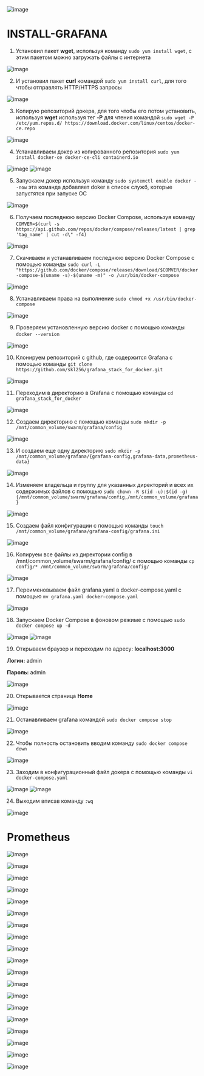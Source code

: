 ![image](https://github.com/user-attachments/assets/bc33b7a9-f6ab-4671-b447-661f27da96ae)

# INSTALL-GRAFANA

1. Установил пакет <b>wget</b>, используя команду `sudo yum install wget`, с этим пакетом можно загружать файлы с интернета

![image](https://github.com/user-attachments/assets/0003a506-9140-4f18-840e-da3f31d534bc)

2. И установил пакет <b>curl</b> командой `sudo yum install curl`, для того чтобы отправлять HTTP/HTTPS запросы

![image](https://github.com/user-attachments/assets/6d02fe6c-28dc-42a4-ab03-3422b54755ed)

3. Копирую репозиторий докера, для того чтобы его потом установить, используя <b>wget</b> используя тег <b>-P</b> для чтения командой `sudo wget -P /etc/yum.repos.d/ https://download.docker.com/linux/centos/docker-ce.repo`

![image](https://github.com/user-attachments/assets/49702220-2091-4d13-9b05-8a1c47eb7113)

4. Устанавливаем докер из копированного репозитория `sudo yum install docker-ce docker-ce-cli containerd.io`

![image](https://github.com/user-attachments/assets/9d328c5f-59bc-44d7-b803-cb1647a64837)
![image](https://github.com/user-attachments/assets/016bfe10-4c09-4deb-b02c-4372631a8e99)

5. Запускаем докер используя команду `sudo systemctl enable docker --now` эта команда добавляет doker в список служб, которые запустятся при запуске ОС

![image](https://github.com/user-attachments/assets/1fbf4817-c4b8-4247-97c7-303aaf446559)

6. Получаем последнюю версию Docker Compose, используя команду `COMVER=$(curl -s https://api.github.com/repos/docker/compose/releases/latest | grep 'tag_name' | cut -d\" -f4)`

![image](https://github.com/user-attachments/assets/50a49f8d-a5be-4a0a-af9a-db69a01bb0b5)

7. Скачиваем и устанавливаем последнюю версию Docker Compose с помощью команды `sudo curl -L "https://github.com/docker/compose/releases/download/$COMVER/docker-compose-$(uname -s)-$(uname -m)" -o /usr/bin/docker-compose`

![image](https://github.com/user-attachments/assets/cb9665bd-511c-499d-ae83-8acabd4867c8)

8. Устанавливаем права на выполнение `sudo chmod +x /usr/bin/docker-compose` 

![image](https://github.com/user-attachments/assets/372b8fd6-7c12-4b21-8cdf-2a515fc1f06e)

9. Проверяем установленную версию docker c помощью команды `docker --version`

![image](https://github.com/user-attachments/assets/008fcc42-9639-4701-898d-edfcb1251e5a)

10. Клонируем репозиторий с github, где содержится Grafana с помощью команды `git clone https://github.com/skl256/grafana_stack_for_docker.git`

![image](https://github.com/user-attachments/assets/20edabf3-6167-4cdf-a25b-821bc2a37512)

11. Переходим в директорию в Grafana с помощью команды `cd grafana_stack_for_docker`

![image](https://github.com/user-attachments/assets/aed2cc17-c4d8-4d6e-b79c-30905cde8719)

12. Создаем директорию с помощью команды `sudo mkdir -p /mnt/common_volume/swarm/grafana/config`

![image](https://github.com/user-attachments/assets/81edb2f5-503c-4266-a3c3-d757f1f288bf)

13. И создаем еще одну директорию `sudo mkdir -p /mnt/common_volume/grafana/{grafana-config,grafana-data,prometheus-data}`

![image](https://github.com/user-attachments/assets/f15e5689-080b-41e9-9190-c877ee7dec5c)

14. Изменяем владельца и группу для указанных директорий и всех их содержимых файлов с помощью `sudo chown -R $(id -u):$(id -g) {/mnt/common_volume/swarm/grafana/config,/mnt/common_volume/grafana}`

![image](https://github.com/user-attachments/assets/9ab016f9-60f9-4004-acd9-54c0c1373c3e)

15. Создаем файл конфигурации с помощью команды `touch /mnt/common_volume/grafana/grafana-config/grafana.ini`

![image](https://github.com/user-attachments/assets/36be6f18-9b8c-496f-bc72-dd072bfdcf1c)

16. Копируем все файлы из директории config в /mnt/common_volume/swarm/grafana/config/ c помощью команды `cp config/* /mnt/common_volume/swarm/grafana/config/`

![image](https://github.com/user-attachments/assets/5198901b-9f7b-4d78-a745-aa3863252ecf)

17. Переименовываем файл grafana.yaml в docker-compose.yaml с помощью `mv grafana.yaml docker-compose.yaml`

![image](https://github.com/user-attachments/assets/41d1cd56-91f4-473e-bb83-83bef2391e51)

18. Запускаем Docker Compose в фоновом режиме с помощью `sudo docker compose up -d`

![image](https://github.com/user-attachments/assets/1ba0b64b-f93b-40ba-93f4-f68be388dc47)
![image](https://github.com/user-attachments/assets/3581849f-766c-4d9e-8544-62b9e02ba52c)

19. Открываем браузер и переходим по адресу: <b>localhost:3000</b>

<b>Логин:</b> admin

<b>Пароль:</b> admin

![image](https://github.com/user-attachments/assets/c9ee9cf7-9632-4600-b659-1fb2b7bf5ce9)

20. Открывается страница <b>Home</b>

![image](https://github.com/user-attachments/assets/69997362-c011-4f06-a3c7-7cff3a0f395b)

21. Останавливаем grafana командой `sudo docker compose stop`

![image](https://github.com/user-attachments/assets/c3191edb-3c8a-42ae-b807-25fd3d703564)

22. Чтобы полность остановить вводим команду `sudo docker compose down`

![image](https://github.com/user-attachments/assets/e292fd39-ac73-4be1-b890-2960930da02a)

23. Заходим в конфигурационный файл докера с помощью команды `vi docker-compose.yaml`

![image](https://github.com/user-attachments/assets/c773a368-2056-460a-8b33-0d31bf5ebccd)
![image](https://github.com/user-attachments/assets/0d8ea662-034f-460a-a4f9-a71567a0a796)

24. Выходим вписав команду `:wq`

![image](https://github.com/user-attachments/assets/0e4cdcc2-0c99-47df-8fbd-caa9b05aeb88)

# Prometheus

![image](https://github.com/user-attachments/assets/8aeda7b7-6580-4abe-bb81-8bb56b2dd459)

![image](https://github.com/user-attachments/assets/591610c5-7c88-4f3a-a024-d0fc417fe30f)

![image](https://github.com/user-attachments/assets/d06a93a8-05c2-4b72-ba05-f285659c7b2b)

![image](https://github.com/user-attachments/assets/a9554a9e-aff1-4cc5-9a34-cc318aeafbbd)

![image](https://github.com/user-attachments/assets/d73236ce-f596-48e1-aead-03614c83b2cc)

![image](https://github.com/user-attachments/assets/0869b094-dc81-40cb-93bf-63a009fcbac5)

![image](https://github.com/user-attachments/assets/513df9ac-7c85-4edb-af3a-008dffba5eac)

![image](https://github.com/user-attachments/assets/163be610-81f9-4e98-b809-09437a10cd91)

![image](https://github.com/user-attachments/assets/142fcb3d-652d-48e9-81ca-9bf597106c1a)

![image](https://github.com/user-attachments/assets/85f7d89c-ea76-43bf-8096-e506e422bac2)

![image](https://github.com/user-attachments/assets/bcf32f4c-4648-490d-97f8-bd8a9c2dbdc2)

![image](https://github.com/user-attachments/assets/e3c96d1c-cd70-4a5d-95ac-29d7f41c93d9)

![image](https://github.com/user-attachments/assets/a186bcdc-fd75-4482-9661-2a2331800a20)

![image](https://github.com/user-attachments/assets/a242e5de-ed97-4d15-bde3-d5a04a8e6f5a)

![image](https://github.com/user-attachments/assets/3163dc1d-e73b-456b-a509-31301703024f)

![image](https://github.com/user-attachments/assets/e1329d27-03e6-4fc7-94f3-dde11dad117e)

![image](https://github.com/user-attachments/assets/8f627d86-1163-4079-b291-312a3ab43748)

![image](https://github.com/user-attachments/assets/38898e38-da02-480f-ac44-f2e0193a586a)

![image](https://github.com/user-attachments/assets/4b3ad6eb-2321-42f4-9df2-abb881f3260a)
